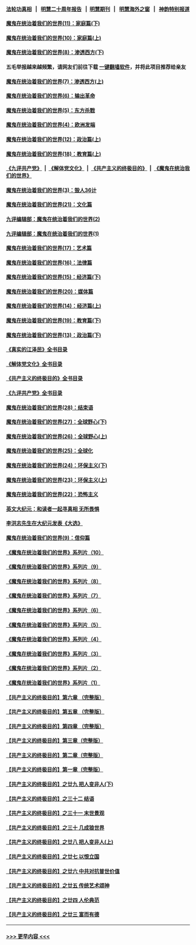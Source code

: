 #### [法轮功真相](https://github.com/gfw-breaker/truth/blob/master/README.md?t=0) &nbsp;&nbsp;|&nbsp;&nbsp; [明慧二十周年报告](https://github.com/gfw-breaker/mh-reports/blob/master/README.md?t=0) &nbsp;&nbsp;|&nbsp;&nbsp;[明慧期刊](https://github.com/gfw-breaker/mh-qikan) &nbsp;&nbsp;|&nbsp;&nbsp; [明慧海外之窗](https://github.com/gfw-breaker/mh-news/blob/master/README.md?t=0) &nbsp;&nbsp;|&nbsp;&nbsp; [神韵特别报道](https://github.com/gfw-breaker/mh-news/blob/master/shenyun.md?t=0)
#### [魔鬼在统治着我们的世界(11)：家庭篇(下)](../pages/nsc422/n10440961.md?t=11291001) 
#### [魔鬼在统治着我们的世界(10)：家庭篇(上)](../pages/nsc422/n10435448.md?t=11291001) 
#### [魔鬼在统治着我们的世界(8)：渗透西方(下)](../pages/nsc422/n10429603.md?t=11291001) 
#### 五毛举报越来越频繁，请网友们前往下载 [一键翻墙软件](https://github.com/gfw-breaker/ssr-accounts)，并将此项目推荐给亲友
#### [魔鬼在统治着我们的世界(7)：渗透西方(上)](../pages/nsc422/n10426013.md?t=11291001) 
#### [魔鬼在统治着我们的世界(6)：输出革命](../pages/nsc422/n10421536.md?t=11291001) 
#### [魔鬼在统治着我们的世界(5)：东方杀戮](../pages/nsc422/n10417707.md?t=11291001) 
#### [魔鬼在统治着我们的世界(4)：欧洲发端](../pages/nsc422/n10414890.md?t=11291001) 
#### [魔鬼在统治着我们的世界(12)：政治篇(上)](../pages/nsc422/n10444576.md?t=11291001) 
#### [魔鬼在统治着我们的世界(18)：教育篇(上)](../pages/nsc422/n10526970.md?t=11291001) 
#### [《九评共产党》](https://github.com/begood0513/9ping.md/blob/master/README.md) &nbsp;|&nbsp; [《解体党文化》](../../../../jtdwh.md/blob/master/README.md)  &nbsp;|&nbsp; [《共产主义的终极目的》](../../../../gczydzjmd.md/blob/master/README.md) &nbsp;|&nbsp; [《魔鬼在统治我们的世界》](../../../../mgztzwmdsj.md/blob/master/README.md) 
#### [魔鬼在统治着我们的世界(3)：毁人36计](../pages/nsc422/n10411583.md?t=11291001) 
#### [魔鬼在统治着我们的世界(21)：文化篇](../pages/nsc422/n10597706.md?t=11291001) 
#### [九评编辑部：魔鬼在统治着我们的世界(2)](../pages/nsc422/n10410036.md?t=11291001) 
#### [九评编辑部：魔鬼在统治着我们的世界(1)](../pages/nsc422/n10406825.md?t=11291001) 
#### [魔鬼在统治着我们的世界(17)：艺术篇](../pages/nsc422/n10499093.md?t=11291001) 
#### [魔鬼在统治着我们的世界(16)：法律篇](../pages/nsc422/n10485969.md?t=11291001) 
#### [魔鬼在统治着我们的世界(15)：经济篇(下)](../pages/nsc422/n10469975.md?t=11291001) 
#### [魔鬼在统治着我们的世界(20)：媒体篇](../pages/nsc422/n10586579.md?t=11291001) 
#### [魔鬼在统治着我们的世界(14)：经济篇(上)](../pages/nsc422/n10457370.md?t=11291001) 
#### [魔鬼在统治着我们的世界(19)：教育篇(下)](../pages/nsc422/n10564808.md?t=11291001) 
#### [魔鬼在统治着我们的世界(13)：政治篇(下)](../pages/nsc422/n10448270.md?t=11291001) 
#### [《真实的江泽民》全书目录](../pages/nsc422/n13721399.md?t=11291001) 
#### [《解体党文化》全书目录](../pages/nsc422/n13721157.md?t=11291001) 
#### [《共产主义的终极目的》全书目录](../pages/nsc422/n13721048.md?t=11291001) 
#### [《九评共产党》全书目录](../pages/nsc422/n13708085.md?t=11291001) 
#### [魔鬼在统治着我们的世界(28)：结束语](../pages/nsc422/n10936246.md?t=11291001) 
#### [魔鬼在统治着我们的世界(27)：全球野心(下)](../pages/nsc422/n10928319.md?t=11291001) 
#### [魔鬼在统治着我们的世界(26)：全球野心(上)](../pages/nsc422/n10900318.md?t=11291001) 
#### [魔鬼在统治着我们的世界(25)：全球化](../pages/nsc422/n10788205.md?t=11291001) 
#### [魔鬼在统治着我们的世界(24)：环保主义(下)](../pages/nsc422/n10695307.md?t=11291001) 
#### [魔鬼在统治着我们的世界(23)：环保主义(上)](../pages/nsc422/n10688613.md?t=11291001) 
#### [魔鬼在统治着我们的世界(22)：恐怖主义](../pages/nsc422/n10614727.md?t=11291001) 
#### [英文大纪元：和读者一起寻真相 无所畏惧](../pages/nsc422/n12542027.md?t=11291001) 
#### [李洪志先生在大纪元发表《大选》](../pages/nsc422/n12534746.md?t=11291001) 
#### [魔鬼在统治着我们的世界(9)：信仰篇](../pages/nsc422/n10432159.md?t=11291001) 
#### [《魔鬼在统治着我们的世界》系列片（10）](../pages/nsc422/n12292670.md?t=11291001) 
#### [《魔鬼在统治着我们的世界》系列片（9）](../pages/nsc422/n12290859.md?t=11291001) 
#### [《魔鬼在统治着我们的世界》系列片（8）](../pages/nsc422/n12287445.md?t=11291001) 
#### [《魔鬼在统治着我们的世界》系列片（7）](../pages/nsc422/n12283425.md?t=11291001) 
#### [《魔鬼在统治着我们的世界》系列片（6）](../pages/nsc422/n12282314.md?t=11291001) 
#### [《魔鬼在统治着我们的世界》系列片（5）](../pages/nsc422/n12281419.md?t=11291001) 
#### [《魔鬼在统治着我们的世界》系列片（4）](../pages/nsc422/n12274024.md?t=11291001) 
#### [《魔鬼在统治着我们的世界》系列片（3）](../pages/nsc422/n12271322.md?t=11291001) 
#### [《魔鬼在统治着我们的世界》系列片（2）](../pages/nsc422/n12269049.md?t=11291001) 
#### [《魔鬼在统治着我们的世界》系列片（1）](../pages/nsc422/n12267575.md?t=11291001) 
#### [【共产主义的终极目的】第六章 （完整版）](../pages/nsc422/n11428913.md?t=11291001) 
#### [【共产主义的终极目的】第五章 （完整版）](../pages/nsc422/n11428912.md?t=11291001) 
#### [【共产主义的终极目的】第四章 （完整版）](../pages/nsc422/n11428907.md?t=11291001) 
#### [【共产主义的终极目的】第三章（完整版）](../pages/nsc422/n11428848.md?t=11291001) 
#### [【共产主义的终极目的】第二章（完整版）](../pages/nsc422/n11428831.md?t=11291001) 
#### [【共产主义的终极目的】第一章（完整版）](../pages/nsc422/n11417651.md?t=11291001) 
#### [【共产主义的终极目的】之廿九 把人变非人(下)](../pages/nsc422/n11344140.md?t=11291001) 
#### [【共产主义的终极目的】之三十二 结语](../pages/nsc422/n11360535.md?t=11291001) 
#### [【共产主义的终极目的】之三十一 末世景观](../pages/nsc422/n11351129.md?t=11291001) 
#### [【共产主义的终极目的】之三十 几成狼世界](../pages/nsc422/n11348280.md?t=11291001) 
#### [【共产主义的终极目的】之廿八 把人变非人(上)](../pages/nsc422/n11340492.md?t=11291001) 
#### [【共产主义的终极目的】之廿七 以恨立国](../pages/nsc422/n11336944.md?t=11291001) 
#### [【共产主义的终极目的】之廿六 中共对抗普世价值](../pages/nsc422/n11324785.md?t=11291001) 
#### [【共产主义的终极目的】之廿五 传统艺术颂神](../pages/nsc422/n11296396.md?t=11291001) 
#### [【共产主义的终极目的】之廿四 人伦典范](../pages/nsc422/n11296397.md?t=11291001) 
#### [【共产主义的终极目的】之廿三 富而有德](../pages/nsc422/n11283598.md?t=11291001) 

----
#### [ >>> 更早内容 <<< ](../indexes/nsc422-earlier.md)
